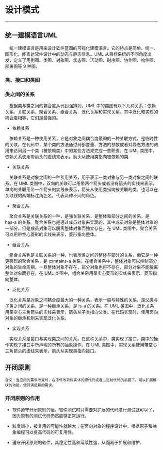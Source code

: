 # 设计模式
---
## 统一建模语言UML

&ensp;&ensp;统一建模语言是用来设计软件蓝图的可视化建模语言。它的特点是简单、统一、图形化、能表达软件设计中的动态与静态信息。UML 从目标系统的不同角度出发，定义了用例图、类图、对象图、状态图、活动图、时序图、协作图、构件图、部署图等 9 种图。


### 类、接口和类图


### 类之间的关系
&ensp;&ensp;根据类与类之间的耦合度从弱到强排列，UML 中的类图有以下几种关系：依赖关系、关联关系、聚合关系、组合关系、泛化关系和实现关系。其中泛化和实现的耦合度相等，它们是最强的。

- 依赖关系

&ensp;&ensp;依赖关系是一种使用关系，它是对象之间耦合度最弱的一种关联方式，是临时性的关联。在代码中，某个类的方法通过局部变量、方法的参数或者对静态方法的调用来访问另一个类（被依赖类）中的某些方法来完成一些职责。在 UML 类图中，依赖关系使用带箭头的虚线来表示，箭头从使用类指向被依赖的类.

- 关联关系

&ensp;&ensp;关联关系是对象之间的一种引用关系，用于表示一类对象与另一类对象之间的联系。在 UML 类图中，双向的关联可以用带两个箭头或者没有箭头的实线来表示，单向的关联用带一个箭头的实线来表示，箭头从使用类指向被关联的类。也可以在关联线的两端标注角色名，代表两种不同的角色。

- 聚合关系

&ensp;&ensp;聚合关系是关联关系的一种，是强关联关系，是整体和部分之间的关系，是 has-a 的关系。聚合关系也是通过成员对象来实现的，其中成员对象是整体对象的一部分，但是成员对象可以脱离整体对象而独立存在。在 UML 类图中，聚合关系可以用带空心菱形的实线来表示，菱形指向整体。

- 组合关系

&ensp;&ensp;组合关系也是关联关系的一种，也表示类之间的整体与部分的关系，但它是一种更强烈的聚合关系，是 cxmtains-a 关系。在组合关系中，整体对象可以控制部分对象的生命周期，一旦整体对象不存在，部分对象也将不存在，部分对象不能脱离整体对象而存在。在 UML 类图中，组合关系用带实心菱形的实线来表示，菱形指向整体。

- 泛化关系

&ensp;&ensp;泛化关系是对象之间耦合度最大的一种关系，表示一般与特殊的关系，是父类与子类之间的关系，是一种继承关系，是 is-a 的关系。在 UML 类图中，泛化关系用带空心三角箭头的实线来表示，箭头从子类指向父类。在代码实现时，使用面向对象的继承机制来实现泛化关系。

- 实现关系

&ensp;&ensp;实现关系是接口与实现类之间的关系。在这种关系中，类实现了接口，类中的操作实现了接口中所声明的所有的抽象操作。在 UML 类图中，实现关系使用带空心三角箭头的虚线来表示，箭头从实现类指向接口。

## 开闭原则

	含义：当应用的需求改变时，在不修改软件实体的源代码或者二进制代码的前提下，可以扩展模块的功能，使其满足新的需求。

### 开闭原则的作用

- 软件遵守开闭原则的话，软件测试时只需要对扩展的代码进行测试就可以了，因为原有的测试代码仍然能够正常运行。

- 粒度越小，被复用的可能性就越大；在面向对象的程序设计中，根据原子和抽象编程可以提高代码的可复用性。

- 遵守开闭原则的软件，其稳定性高和延续性强，从而易于扩展和维护。